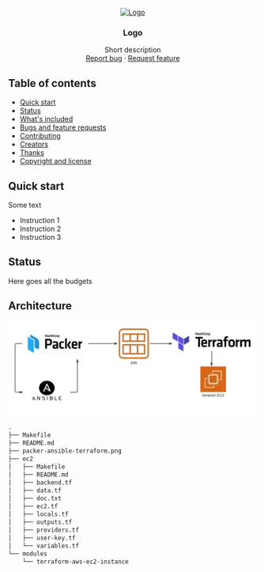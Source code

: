 <p align="center">
  <a href="https://example.com/">
    <img src="https://via.placeholder.com/72" alt="Logo" width=72 height=72>
  </a>

  <h3 align="center">Logo</h3>

  <p align="center">
    Short description
    <br>
    <a href="https://reponame/issues/new?template=bug.md">Report bug</a>
    ·
    <a href="https://reponame/issues/new?template=feature.md&labels=feature">Request feature</a>
  </p>
</p>


## Table of contents

- [Quick start](#quick-start)
- [Status](#status)
- [What's included](#whats-included)
- [Bugs and feature requests](#bugs-and-feature-requests)
- [Contributing](#contributing)
- [Creators](#creators)
- [Thanks](#thanks)
- [Copyright and license](#copyright-and-license)


## Quick start

Some text

- Instruction 1
- Instruction 2
- Instruction 3

## Status

Here goes all the budgets

## Architecture
![Architecture](packer-ansible-terraform.png)


```Tree structure
.
├── Makefile
├── README.md
├── packer-ansible-terraform.png
├── ec2
│   ├── Makefile
│   ├── README.md
│   ├── backend.tf
│   ├── data.tf
│   ├── doc.txt
│   ├── ec2.tf
│   ├── locals.tf
│   ├── outputs.tf
│   ├── providers.tf
│   ├── user-key.tf
│   └── variables.tf
└── modules
    └── terraform-aws-ec2-instance
```

